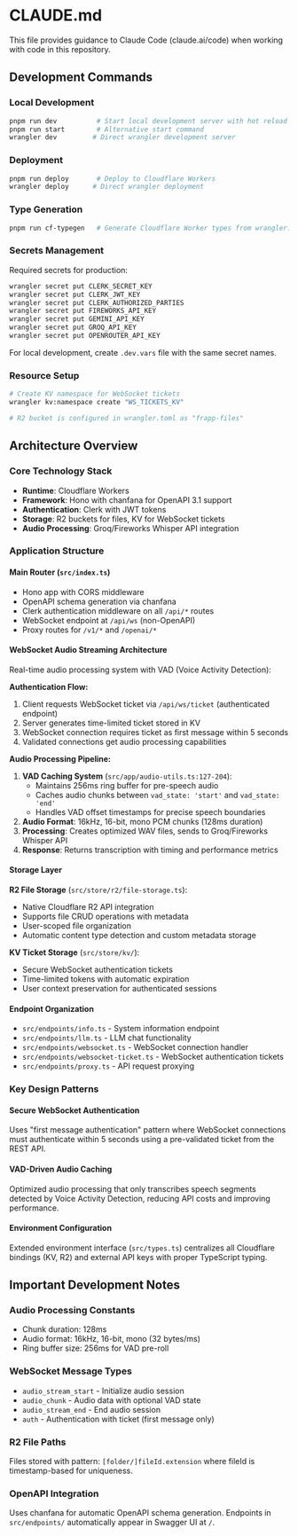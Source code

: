# CLAUDE.md

This file provides guidance to Claude Code (claude.ai/code) when working with code in this repository.

## Development Commands

### Local Development
```bash
pnpm run dev          # Start local development server with hot reload
pnpm run start        # Alternative start command
wrangler dev         # Direct wrangler development server
```

### Deployment  
```bash
pnpm run deploy       # Deploy to Cloudflare Workers
wrangler deploy      # Direct wrangler deployment
```

### Type Generation
```bash
pnpm run cf-typegen   # Generate Cloudflare Worker types from wrangler.toml
```

### Secrets Management
Required secrets for production:
```bash
wrangler secret put CLERK_SECRET_KEY
wrangler secret put CLERK_JWT_KEY  
wrangler secret put CLERK_AUTHORIZED_PARTIES
wrangler secret put FIREWORKS_API_KEY
wrangler secret put GEMINI_API_KEY
wrangler secret put GROQ_API_KEY
wrangler secret put OPENROUTER_API_KEY
```

For local development, create `.dev.vars` file with the same secret names.

### Resource Setup
```bash
# Create KV namespace for WebSocket tickets
wrangler kv:namespace create "WS_TICKETS_KV"

# R2 bucket is configured in wrangler.toml as "frapp-files"
```

## Architecture Overview

### Core Technology Stack
- **Runtime**: Cloudflare Workers
- **Framework**: Hono with chanfana for OpenAPI 3.1 support
- **Authentication**: Clerk with JWT tokens
- **Storage**: R2 buckets for files, KV for WebSocket tickets
- **Audio Processing**: Groq/Fireworks Whisper API integration

### Application Structure

#### Main Router (`src/index.ts`)
- Hono app with CORS middleware
- OpenAPI schema generation via chanfana
- Clerk authentication middleware on all `/api/*` routes
- WebSocket endpoint at `/api/ws` (non-OpenAPI)
- Proxy routes for `/v1/*` and `/openai/*`

#### WebSocket Audio Streaming Architecture
Real-time audio processing system with VAD (Voice Activity Detection):

**Authentication Flow:**
1. Client requests WebSocket ticket via `/api/ws/ticket` (authenticated endpoint)
2. Server generates time-limited ticket stored in KV
3. WebSocket connection requires ticket as first message within 5 seconds
4. Validated connections get audio processing capabilities

**Audio Processing Pipeline:**
1. **VAD Caching System** (`src/app/audio-utils.ts:127-204`):
   - Maintains 256ms ring buffer for pre-speech audio
   - Caches audio chunks between `vad_state: 'start'` and `vad_state: 'end'`
   - Handles VAD offset timestamps for precise speech boundaries
2. **Audio Format**: 16kHz, 16-bit, mono PCM chunks (128ms duration)
3. **Processing**: Creates optimized WAV files, sends to Groq/Fireworks Whisper API
4. **Response**: Returns transcription with timing and performance metrics

#### Storage Layer

**R2 File Storage** (`src/store/r2/file-storage.ts`):
- Native Cloudflare R2 API integration
- Supports file CRUD operations with metadata
- User-scoped file organization
- Automatic content type detection and custom metadata storage

**KV Ticket Storage** (`src/store/kv/`):
- Secure WebSocket authentication tickets
- Time-limited tokens with automatic expiration
- User context preservation for authenticated sessions

#### Endpoint Organization
- `src/endpoints/info.ts` - System information endpoint
- `src/endpoints/llm.ts` - LLM chat functionality  
- `src/endpoints/websocket.ts` - WebSocket connection handler
- `src/endpoints/websocket-ticket.ts` - WebSocket authentication tickets
- `src/endpoints/proxy.ts` - API request proxying

### Key Design Patterns

#### Secure WebSocket Authentication
Uses "first message authentication" pattern where WebSocket connections must authenticate within 5 seconds using a pre-validated ticket from the REST API.

#### VAD-Driven Audio Caching  
Optimized audio processing that only transcribes speech segments detected by Voice Activity Detection, reducing API costs and improving performance.

#### Environment Configuration
Extended environment interface (`src/types.ts`) centralizes all Cloudflare bindings (KV, R2) and external API keys with proper TypeScript typing.

## Important Development Notes

### Audio Processing Constants
- Chunk duration: 128ms
- Audio format: 16kHz, 16-bit, mono (32 bytes/ms)
- Ring buffer size: 256ms for VAD pre-roll

### WebSocket Message Types
- `audio_stream_start` - Initialize audio session
- `audio_chunk` - Audio data with optional VAD state
- `audio_stream_end` - End audio session
- `auth` - Authentication with ticket (first message only)

### R2 File Paths
Files stored with pattern: `[folder/]fileId.extension` where fileId is timestamp-based for uniqueness.

### OpenAPI Integration
Uses chanfana for automatic OpenAPI schema generation. Endpoints in `src/endpoints/` automatically appear in Swagger UI at `/`.